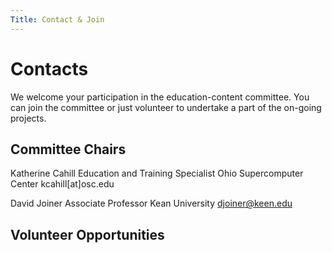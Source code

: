 ```yaml
---
Title: Contact & Join
---
```


# Contacts 

We welcome your participation in the education-content committee.  You can join the committee or just volunteer to undertake a part of the on-going projects.

## Committee Chairs

Katherine Cahill
Education and Training Specialist
Ohio Supercomputer Center
kcahill[at]osc.edu

David Joiner
Associate Professor
Kean University
djoiner@keen.edu

## Volunteer Opportunities
